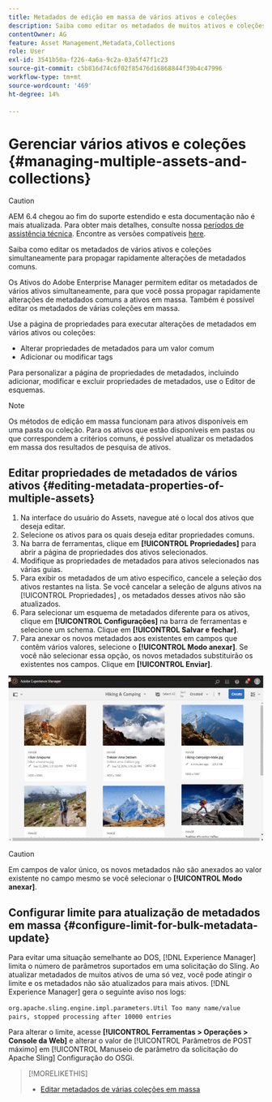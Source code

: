 ```yaml
---
title: Metadados de edição em massa de vários ativos e coleções
description: Saiba como editar os metadados de muitos ativos e coleções simultaneamente para propagar rapidamente alterações de metadados comuns.
contentOwner: AG
feature: Asset Management,Metadata,Collections
role: User
exl-id: 3541b50a-f226-4a6a-9c2a-03a5f47f1c23
source-git-commit: c5b816d74c6f02f85476d16868844f39b4c47996
workflow-type: tm+mt
source-wordcount: '469'
ht-degree: 14%

---
```


# Gerenciar vários ativos e coleções {#managing-multiple-assets-and-collections}

>[!CAUTION]
>
>AEM 6.4 chegou ao fim do suporte estendido e esta documentação não é mais atualizada. Para obter mais detalhes, consulte nossa [períodos de assistência técnica](https://helpx.adobe.com/br/support/programs/eol-matrix.html). Encontre as versões compatíveis [here](https://experienceleague.adobe.com/docs/).

Saiba como editar os metadados de vários ativos e coleções simultaneamente para propagar rapidamente alterações de metadados comuns.

Os Ativos do Adobe Enterprise Manager permitem editar os metadados de vários ativos simultaneamente, para que você possa propagar rapidamente alterações de metadados comuns a ativos em massa. Também é possível editar os metadados de várias coleções em massa.

Use a página de propriedades para executar alterações de metadados em vários ativos ou coleções:

* Alterar propriedades de metadados para um valor comum
* Adicionar ou modificar tags

Para personalizar a página de propriedades de metadados, incluindo adicionar, modificar e excluir propriedades de metadados, use o Editor de esquemas.

>[!NOTE]
>
>Os métodos de edição em massa funcionam para ativos disponíveis em uma pasta ou coleção. Para os ativos que estão disponíveis em pastas ou que correspondem a critérios comuns, é possível atualizar os metadados em massa dos resultados de pesquisa de ativos.

## Editar propriedades de metadados de vários ativos {#editing-metadata-properties-of-multiple-assets}

1. Na interface do usuário do Assets, navegue até o local dos ativos que deseja editar.
1. Selecione os ativos para os quais deseja editar propriedades comuns.
1. Na barra de ferramentas, clique em **[!UICONTROL Propriedades]** para abrir a página de propriedades dos ativos selecionados.
1. Modifique as propriedades de metadados para ativos selecionados nas várias guias.
1. Para exibir os metadados de um ativo específico, cancele a seleção dos ativos restantes na lista. Se você cancelar a seleção de alguns ativos na [!UICONTROL Propriedades] , os metadados desses ativos não são atualizados.
1. Para selecionar um esquema de metadados diferente para os ativos, clique em **[!UICONTROL Configurações]** na barra de ferramentas e selecione um schema. Clique em **[!UICONTROL Salvar e fechar]**.
1. Para anexar os novos metadados aos existentes em campos que contêm vários valores, selecione o **[!UICONTROL Modo anexar]**. Se você não selecionar essa opção, os novos metadados substituirão os existentes nos campos. Clique em **[!UICONTROL Enviar]**.

![O esquema de metadados em massa se aplica a vários ativos](assets/metadata-schema-bulk-edit.gif)

>[!CAUTION]
>
>Em campos de valor único, os novos metadados não são anexados ao valor existente no campo mesmo se você selecionar o **[!UICONTROL Modo anexar]**.

## Configurar limite para atualização de metadados em massa {#configure-limit-for-bulk-metadata-update}

Para evitar uma situação semelhante ao DOS, [!DNL Experience Manager] limita o número de parâmetros suportados em uma solicitação do Sling. Ao atualizar metadados de muitos ativos de uma só vez, você pode atingir o limite e os metadados não são atualizados para mais ativos. [!DNL Experience Manager] gera o seguinte aviso nos logs:

`org.apache.sling.engine.impl.parameters.Util Too many name/value pairs, stopped processing after 10000 entries`

Para alterar o limite, acesse **[!UICONTROL Ferramentas > Operações > Console da Web]** e alterar o valor de [!UICONTROL Parâmetros de POST máximo] em [!UICONTROL Manuseio de parâmetro da solicitação do Apache Sling] Configuração do OSGi.

>[!MORELIKETHIS]
>
>* [Editar metadados de várias coleções em massa](managing-collections-touch-ui.md#editing-collection-metadata-in-bulk)

